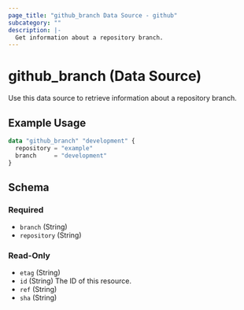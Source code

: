 ```yaml
---
page_title: "github_branch Data Source - github"
subcategory: ""
description: |-
  Get information about a repository branch.
---
```


# github_branch (Data Source)

Use this data source to retrieve information about a repository branch.

## Example Usage

```terraform
data "github_branch" "development" {
  repository = "example"
  branch     = "development"
}
```

<!-- schema generated by tfplugindocs -->
## Schema

### Required

- `branch` (String)
- `repository` (String)

### Read-Only

- `etag` (String)
- `id` (String) The ID of this resource.
- `ref` (String)
- `sha` (String)
